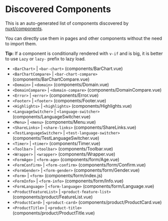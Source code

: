 # Discovered Components

This is an auto-generated list of components discovered by [nuxt/components](https://github.com/nuxt/components).

You can directly use them in pages and other components without the need to import them.

**Tip:** If a component is conditionally rendered with `v-if` and is big, it is better to use `Lazy` or `lazy-` prefix to lazy load.

- `<BarChart>` | `<bar-chart>` (components/BarChart.vue)
- `<BarChartCompare>` | `<bar-chart-compare>` (components/BarChartCompare.vue)
- `<Domain>` | `<domain>` (components/Domain.vue)
- `<DomainCompare>` | `<domain-compare>` (components/DomainCompare.vue)
- `<Error>` | `<error>` (components/Error.vue)
- `<Footer>` | `<footer>` (components/Footer.vue)
- `<Highlights>` | `<highlights>` (components/Highlights.vue)
- `<LanguageSwitcher>` | `<language-switcher>` (components/LanguageSwitcher.vue)
- `<Menu>` | `<menu>` (components/Menu.vue)
- `<ShareLinks>` | `<share-links>` (components/ShareLinks.vue)
- `<TestLanguageSwitcher>` | `<test-language-switcher>` (components/TestLanguageSwitcher.vue)
- `<Timer>` | `<timer>` (components/Timer.vue)
- `<Toolbar>` | `<toolbar>` (components/Toolbar.vue)
- `<Wrapper>` | `<wrapper>` (components/Wrapper.vue)
- `<FormAge>` | `<form-age>` (components/form/Age.vue)
- `<FormConfirm>` | `<form-confirm>` (components/form/Confirm.vue)
- `<FormGender>` | `<form-gender>` (components/form/Gender.vue)
- `<Form>` | `<form>` (components/form/index.js)
- `<FormInfo>` | `<form-info>` (components/form/Info.vue)
- `<FormLanguage>` | `<form-language>` (components/form/Language.vue)
- `<ProductFeatureList>` | `<product-feature-list>` (components/product/FeatureList.vue)
- `<ProductCard>` | `<product-card>` (components/product/ProductCard.vue)
- `<ProductTitle>` | `<product-title>` (components/product/ProductTitle.vue)
